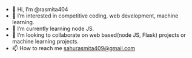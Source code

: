 - 👋 Hi, I’m @rasmita404
- 👀 I’m interested in competitive coding, web development, machine learning.
- 🌱 I’m currently learning  node JS.
- 💞️ I’m looking to collaborate on web based(node JS, Flask) projects or machine learning projects.
- 📫 How to reach me sahurasmita409@gmail.com

<!---
rasmita404/rasmita404 is a ✨ special ✨ repository because its `README.md` (this file) appears on your GitHub profile.
You can click the Preview link to take a look at your changes.
--->
